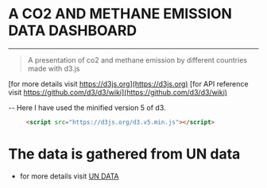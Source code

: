 # A CO2 AND METHANE EMISSION DATA DASHBOARD

  ----------
   > A presentation of co2 and methane emission by different countries made with d3.js

   [for more details visit  https://d3js.org](https://d3js.org)
   [for API reference visit https://github.com/d3/d3/wiki](https://github.com/d3/d3/wiki)

   -- Here I have used the minified version 5 of d3.
   ```Html
        <script src="https://d3js.org/d3.v5.min.js"></script>
   ```
   # The data is gathered from UN data
   - for more details visit [UN DATA](https://data.un.org)
